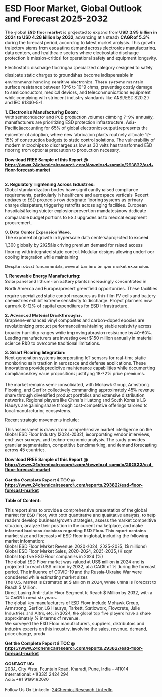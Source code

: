 <h1>ESD Floor Market, Global Outlook and Forecast 2025-2032</h1><p>The global <strong>ESD floor market</strong> is projected to expand from <strong>USD 2.85 billion in 2024 to USD 4.28 billion by 2032</strong>, advancing at a steady <strong>CAGR of 5.3%</strong> during the forecast period, according to latest market analysis. This growth trajectory stems from escalating demand across electronics manufacturing, data centers, and healthcare sectors where electrostatic discharge protection is mission-critical for operational safety and equipment longevity.</p><p>Electrostatic discharge flooringâa specialized category designed to safely dissipate static charges to groundâhas become indispensable in environments handling sensitive electronics. These systems maintain surface resistance between 10^6 to 10^9 ohms, preventing costly damage to semiconductors, medical devices, and telecommunications equipment while complying with stringent industry standards like ANSI/ESD S20.20 and IEC 61340-5-1.</p><p><strong>1. Electronics Manufacturing Boom:</strong><br>  
With semiconductor and PCB production volumes climbing 7-9% annually, manufacturers are prioritizing ESD protection infrastructure. Asia-Pacificâaccounting for 65% of global electronics outputârepresents the epicenter of adoption, where new fabrication plants routinely allocate 12-15% of construction budgets to static control solutions. The vulnerability of modern microchips to discharges as low as 30 volts has transformed ESD flooring from optional precaution to production necessity.</p><div><b>Download FREE Sample of this Report @ 
            <a href="https://www.24chemicalresearch.com/download-sample/293822/esd-floor-forecast-market">
            https://www.24chemicalresearch.com/download-sample/293822/esd-floor-forecast-market</a></b></div><br><p><strong>2. Regulatory Tightening Across Industries:</strong><br>
Global standardization bodies have significantly raised compliance requirements, particularly in healthcare and aerospace verticals. Recent updates to ESD protocols now designate flooring systems as primary charge dissipaters, triggering retrofits across aging facilities. European hospitalsâfacing stricter explosion prevention mandatesânow dedicate comparable budget portions to ESD upgrades as to medical equipment procurement.</p><p><strong>3. Data Center Expansion Wave:</strong><br>
The exponential growth in hyperscale data centersâprojected to exceed 1,300 globally by 2025âis driving premium demand for raised access flooring with integrated static control. Modular designs allowing underfloor cooling integration while maintaining 

</p><p>Despite robust fundamentals, several barriers temper market expansion:</p><p><strong>1. Renewable Energy Manufacturing:</strong><br>
Solar panel and lithium-ion battery plantsâincreasingly concentrated in North America and Europeâpresent greenfield opportunities. These facilities require specialized static control measures as thin-film PV cells and battery chemistries exhibit extreme sensitivity to discharge. Project planners now earmark 8-12% of capital expenditures for ESD infrastructure.</p><p><strong>2. Advanced Material Breakthroughs:</strong><br>
Graphene-enhanced vinyl composites and carbon-doped epoxies are revolutionizing product performanceâmaintaining stable resistivity across broader humidity ranges while improving abrasion resistance by 40-60%. Leading manufacturers are investing over $150 million annually in material science R&amp;D to overcome traditional limitations.</p><p><strong>3. Smart Flooring Integration:</strong><br>
Next-generation systems incorporating IoT sensors for real-time static monitoring gain traction in aerospace and defense applications. These innovations provide predictive maintenance capabilities while documenting complianceâkey value propositions justifying 18-22% price premiums.</p><p>The market remains semi-consolidated, with Mohawk Group, Armstrong Flooring, and Gerflor collectively commanding approximately 45% revenue share through diversified product portfolios and extensive distribution networks. Regional players like China's Huatong and South Korea's LG Hausys are gaining share through cost-competitive offerings tailored to local manufacturing ecosystems.</p><p>Recent strategic movements include:</p><p>This assessment is drawn from comprehensive market intelligence on the Global ESD Floor Industry (2024-2032), incorporating vendor interviews, end-user surveys, and techno-economic analysis. The study provides granular segmentation, competitive benchmarking, and demand forecasting across 45 countries.</p><div><b>Download FREE Sample of this Report @ 
            <a href="https://www.24chemicalresearch.com/download-sample/293822/esd-floor-forecast-market">
            https://www.24chemicalresearch.com/download-sample/293822/esd-floor-forecast-market</a></b></div><br><div><b>Get the Complete Report & TOC @ 
            <a href="https://www.24chemicalresearch.com/reports/293822/esd-floor-forecast-market">
            https://www.24chemicalresearch.com/reports/293822/esd-floor-forecast-market</a></b></div><br>
            <b>Table of Content:</b><p>This report aims to provide a comprehensive presentation of the global market for ESD Floor, with both quantitative and qualitative analysis, to help readers develop business/growth strategies, assess the market competitive situation, analyze their position in the current marketplace, and make informed business decisions regarding ESD Floor. This report contains market size and forecasts of ESD Floor in global, including the following market information:<br />
Global ESD Floor Market Revenue, 2020-2024, 2025-2035, ($ millions)<br />
Global ESD Floor Market Sales, 2020-2024, 2025-2035, (K sqm)<br />
Global top five ESD Floor companies in 2024 (%)<br />
The global ESD Floor market was valued at US$ million in 2024 and is projected to reach US$ million by 2032, at a CAGR of % during the forecast period. The influence of COVID-19 and the Russia-Ukraine War were considered while estimating market sizes.<br />
The U.S. Market is Estimated at $ Million in 2024, While China is Forecast to Reach $ Million.<br />
Direct Laying Anti-static Floor Segment to Reach $ Million by 2032, with a % CAGR in next six years.<br />
The global key manufacturers of ESD Floor include Mohawk Group, Armstrong, Gerflor, LG Hausys, Tarkett, Staticworx, Flowcrete, Julie Industries and Altro, etc. in 2024, the global top five players have a share approximately % in terms of revenue.<br />
We surveyed the ESD Floor manufacturers, suppliers, distributors and industry experts on this industry, involving the sales, revenue, demand, price change, produ</p><div><b>Get the Complete Report & TOC @ 
            <a href="https://www.24chemicalresearch.com/reports/293822/esd-floor-forecast-market">
            https://www.24chemicalresearch.com/reports/293822/esd-floor-forecast-market</a></b></div><br><b>CONTACT US:</b><br>
            203A, City Vista, Fountain Road, Kharadi, Pune, India - 411014<br>
            International: +1(332) 2424 294<br>
            Asia: +91 9169162030 <br><br>
            Follow Us On LinkedIn: <a href="https://www.linkedin.com/company/24chemicalresearch/">24ChemicalResearch LinkedIn</a>